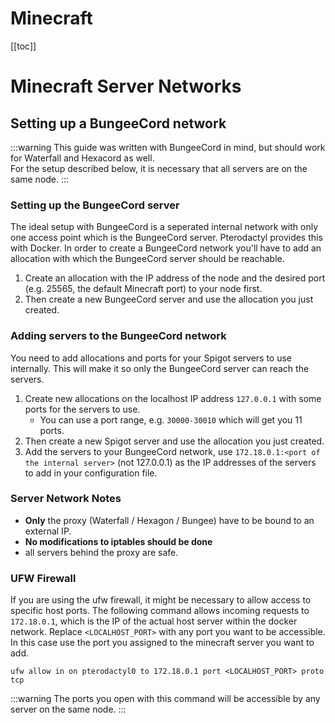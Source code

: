 # Minecraft

[[toc]]


# Minecraft Server Networks
## Setting up a BungeeCord network
:::warning
This guide was written with BungeeCord in mind, but should work for Waterfall and Hexacord as well.  
For the setup described below, it is necessary that all servers are on the same node.
:::

### Setting up the BungeeCord server

The ideal setup with BungeeCord is a seperated internal network with only one access point which is the BungeeCord server. Pterodactyl provides this with Docker.
In order to create a BungeeCord network you'll have to add an allocation with which the BungeeCord server should be reachable.

1. Create an allocation with the IP address of the node and the desired port (e.g. 25565, the default Minecraft port) to your node first.
2. Then create a new BungeeCord server and use the allocation you just created.

### Adding servers to the BungeeCord network

You need to add allocations and ports for your Spigot servers to use internally. This will make it so only the BungeeCord server can reach the servers.

1. Create new allocations on the localhost IP address `127.0.0.1` with some ports for the servers to use.
    * You can use a port range, e.g. `30000-30010` which will get you 11 ports.  
2. Then create a new Spigot server and use the allocation you just created.
3. Add the servers to your BungeeCord network, use `172.18.0.1:<port of the internal server>` (not 127.0.0.1) as the IP addresses of the servers to add in your configuration file.

### Server Network Notes

* **Only** the proxy (Waterfall / Hexagon / Bungee) have to be bound to an external IP.
* **No modifications to iptables should be done**
* all servers behind the proxy are safe.

### UFW Firewall

If you are using the ufw firewall, it might be necessary to allow access to specific host ports. The following command allows incoming requests to `172.18.0.1`, which is the IP of the actual host server within the docker network. Replace `<LOCALHOST_PORT>` with any port you want to be accessible. In this case use the port you assigned to the minecraft server you want to add.

```
ufw allow in on pterodactyl0 to 172.18.0.1 port <LOCALHOST_PORT> proto tcp
```

:::warning
The ports you open with this command will be accessible by any server on the same node.
:::